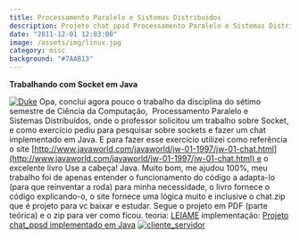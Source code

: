 ```yaml
---
title: Processamento Paralelo e Sistemas Distribuidos
description: Projeto chat_ppsd Processamento Paralelo e Sistemas Distribuidos
date: "2011-12-01 12:03:00"
image: /assets/img/linux.jpg
category: misc
background: "#7AAB13"
---
```


**Trabalhando com Socket em Java**

[![](assets/img/duke256.png "Duke")](assets/img/duke256.png) Opa, conclui agora pouco o trabalho da disciplina do sétimo semestre de Ciência da Computação,  Processamento Paralelo e Sistemas Distribuídos, onde o professor solicitou um trabalho sobre Socket, e como exercício pediu para pesquisar sobre sockets e fazer um chat implementado em Java. E para fazer esse exercício utilizei como referência o site [http://www.javaworld.com/javaworld/jw-01-1997/jw-01-chat.html](http://www.javaworld.com/javaworld/jw-01-1997/jw-01-chat.html) e o excelente livro Use a cabeça! Java. Muito bom, me ajudou 100%, meu trabalho foi de apenas entender o funcionamento do código a adapta-lo (para que reinventar a roda) para minha necessidade, o livro fornece o código explicando-o, o site fornece uma lógica muito e inclusive o chat.zip que é projeto para vc baixar e estudar. Segue o projeto em PDF (parte teórica) e o zip para ver como ficou. teoria: [LEIAME](http://tgmarinho.files.wordpress.com/2012/04/leiame.pdf) implementação: [Projeto chat\_ppsd implementado em Java](https://github.com/tgmarinho/chat-rmi-d70) [![](assets/img/cliente_servidor.png "cliente_servidor")](assets/img/cliente_servidor.png)

